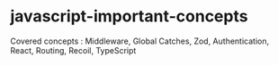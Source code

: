 # javascript-important-concepts
Covered concepts : Middleware, Global Catches, Zod, Authentication, React, Routing, Recoil, TypeScript


